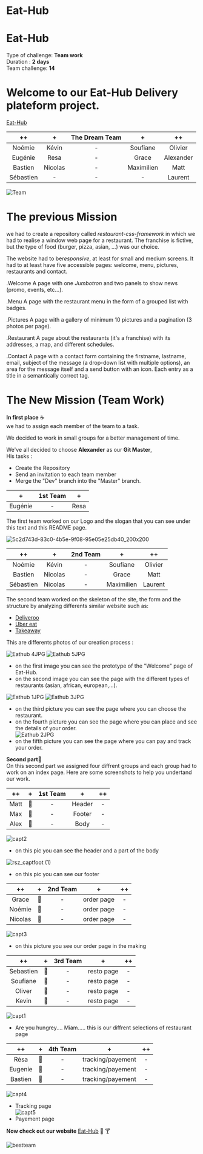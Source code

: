 # Eat-Hub

# Eat-Hub  
Type of challenge: **Team work**  
Duration : **2 days**  
Team challenge: **14**  

# **Welcome to our Eat-Hub Delivery plateform project.**  
  
[Eat-Hub](https://alexjs6.github.io/Eat-Hub/)

| ++ | + | The Dream Team | + | ++ |
| :-----: | :-----: | :-----: | :-----: | :-----: |
| Noémie | Kévin | - | Soufiane | Olivier | 
| Eugénie | Resa | - | Grace | Alexander |
| Bastien | Nicolas | - | Maximilien | Matt | 
| Sébastien | - | - | - | Laurent | 


![Team](https://media.giphy.com/media/Q7vMieVa8cK0FgKqlr/giphy.gif)  


# **The previous Mission**  

we had to create a repository called _restaurant-css-framework_ in which we had to realise
a window web page for a restaurant. The franchise is fictive, but the type of
food (burger, pizza, asian, ...) was our choice.

The website had to be*responsive*, at least for small and medium screens. It had to 
at least have five accessible pages: welcome, menu, pictures, restaurants and
contact.

.Welcome
A page with one _Jumbotron_ and two panels to show news (promo, events, etc...).

.Menu
A page with the restaurant menu in the form of a grouped list with badges.

.Pictures
A page with a gallery of minimum 10 pictures and a pagination (3 photos per
page).

.Restaurant
A page about the restaurants (it's a franchise) with its addresses, a map, and
different schedules.

.Contact
A page with a contact form containing the firstname, lastname, email, subject of
the message (a drop-down list with multiple options), an area for the message
itself and a send button with an icon. Each entry as a title in a semantically
correct tag.  

# **The New Mission (Team Work)**  

**In first place** :coffee:       
 we had to assign each member of the team to a task.  

We decided to work in small groups for a better management of time. 

We've all decided to choose **Alexander** as our **Git Master**,    
His tasks :
* Create the Repository  
* Send an invitation to each team member  
* Merge the "Dev" branch into the "Master" branch.  

  
  
| + |  1st Team | + |
| :-----: | :-----: | :-----: |
| Eugénie | - | Resa |  
  
The first team worked on our Logo and the slogan that you can see under this text and this README page.

  
![5c2d743d-83c0-4b5e-9f08-95e05e25db40_200x200](https://user-images.githubusercontent.com/62213192/86233908-6ad42d00-bb96-11ea-8d55-367c435b6bec.png)

| ++ | + | 2nd Team | + | ++ |
| :-----: | :-----: | :-----: | :-----: | :-----: |
| Noémie | Kévin | - | Soufiane | Olivier | 
| Bastien | Nicolas | - | Grace | Matt |
| Sébastien | Nicolas | - | Maximilien | Laurent |   

The second team worked on the skeleton of the site, the form and the structure by analyzing differents similar website such as:
* [Deliveroo](https://deliveroo.be/fr/)
* [Uber eat](https://www.ubereats.com/be)
* [Takeaway](https://www.takeaway.com/be-fr)    

This are differents photos of our creation process :

![Eathub 4JPG](https://user-images.githubusercontent.com/62213192/86249930-34a3a700-bbb0-11ea-8430-6569e5a64692.jpg)
![Eathub 5JPG](https://user-images.githubusercontent.com/62213192/86249931-34a3a700-bbb0-11ea-93b2-2b9f9ffac948.jpg)
* on the first image you can see the prototype of the "Welcome" page of Eat-Hub.
* on the second image you can see the page with the different types of restaurants (asian, african, european,...).  

![Eathub 1JPG](https://user-images.githubusercontent.com/62213192/86249918-32d9e380-bbb0-11ea-8759-344c02ba575c.jpg)
![Eathub 3JPG](https://user-images.githubusercontent.com/62213192/86249927-34a3a700-bbb0-11ea-8779-461fcfa92424.jpg)
* on the third picture you can see the page where you can choose the restaurant.
* on the fourth picture you can see the page where you can place and see the details of your order.   
![Eathub 2JPG](https://user-images.githubusercontent.com/62213192/86249925-340b1080-bbb0-11ea-94a3-20585a6cb596.jpg)
* on the fifth picture you can see the page where you can pay and track your order.   

 **Second part**:hamburger:   
On this second part we assigned four diffrent groups and each group had to work on an index page. Here are some screenshots to help you undertand our work.   
   
| ++ | + | 1st Team | + | ++ |
| :-----: | :-----: | :-----: | :-----: | :-----: |
| Matt | :bust_in_silhouette: | - | Header | - | 
| Max | :bust_in_silhouette: | - | Footer  | - |
| Alex | :bust_in_silhouette: | - |Body  | - |   

![capt2](https://user-images.githubusercontent.com/66479308/86367082-d8a65480-bc7b-11ea-9b00-ef86203735d9.jpg)
* on this pic you can see the header and a part of the body  

![rsz_captfoot (1)](https://user-images.githubusercontent.com/66479308/86372008-ea8af600-bc81-11ea-85b5-566fbfeb42f8.png)
* on this pic you can see our footer   
   
      
| ++ | + | 2nd Team | + | ++ |
| :-----: | :-----: | :-----: | :-----: | :-----: |
| Grace | :bust_in_silhouette: | - | order page  | - | 
| Noémie | :bust_in_silhouette: | - | order page  | - |
| Nicolas | :bust_in_silhouette: | - |order page | - |   

![capt3](https://user-images.githubusercontent.com/66479308/86367824-bb25ba80-bc7c-11ea-9efb-cdb705e97d2b.jpg)
* on this picture you see our order page in the making    
   
| ++ | + | 3rd Team | + | ++ |
| :-----: | :-----: | :-----: | :-----: | :-----: |
| Sebastien | :bust_in_silhouette: | - | resto page  | - | 
| Soufiane | :bust_in_silhouette: | - | resto page  | - |
| Oliver | :bust_in_silhouette: | - | resto page | - | 
| Kevin | :bust_in_silhouette: | - | resto page | - |     
   
![capt1](https://user-images.githubusercontent.com/66479308/86368700-c1686680-bc7d-11ea-8986-c7ae1a7d0188.jpg)  
* Are you hungrey.... Miam..... this is our diffrent selections of restaurant page   
   
| ++ | + | 4th Team | + | ++ |
| :-----: | :-----: | :-----: | :-----: | :-----: |
| Résa | :bust_in_silhouette: | - | tracking/payement  | - | 
| Eugenie | :bust_in_silhouette: | - | tracking/payement | - |
| Bastien| :bust_in_silhouette: | - |tracking/payement | - |     

![capt4](https://user-images.githubusercontent.com/66479308/86369188-5f5c3100-bc7e-11ea-9f72-bd3b476137bf.jpg)   
* Tracking page    
![capt5](https://user-images.githubusercontent.com/66479308/86369258-74d15b00-bc7e-11ea-90f3-d1f13b65aa36.jpg)       
* Payement page  

**Now check out our website** [Eat-Hub](https://alexjs6.github.io/Eat-Hub/) :beers: :cocktail:

![bestteam](https://media.giphy.com/media/VgeGEVTdwzZao/giphy.gif)   
   


